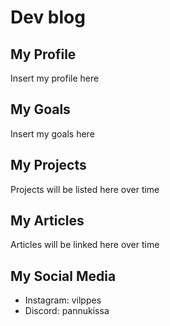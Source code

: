 # Dev blog

## My Profile

Insert my profile here

## My Goals

Insert my goals here

## My Projects

Projects will be listed here over time

## My Articles

Articles will be linked here over time

## My Social Media

- Instagram: vilppes
- Discord: pannukissa
